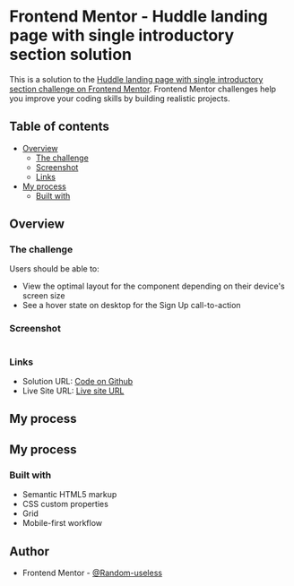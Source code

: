 # Frontend Mentor - Huddle landing page with single introductory section solution

This is a solution to the [Huddle landing page with single introductory section challenge on Frontend Mentor](https://www.frontendmentor.io/challenges/huddle-landing-page-with-a-single-introductory-section-B_2Wvxgi0). Frontend Mentor challenges help you improve your coding skills by building realistic projects.

## Table of contents

- [Overview](#overview)
  - [The challenge](#the-challenge)
  - [Screenshot](#screenshot)
  - [Links](#links)
- [My process](#my-process)
  - [Built with](#built-with)

## Overview

### The challenge

Users should be able to:

- View the optimal layout for the component depending on their device's screen size
- See a hover state on desktop for the Sign Up call-to-action

### Screenshot

![]()

### Links

- Solution URL: [Code on Github]()
- Live Site URL: [Live site URL]()

## My process

## My process

### Built with

- Semantic HTML5 markup
- CSS custom properties
- Grid
- Mobile-first workflow

## Author

- Frontend Mentor - [@Random-useless](https://www.frontendmentor.io/profile/Random-useless)
